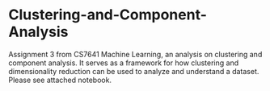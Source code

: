 # Clustering-and-Component-Analysis
Assignment 3 from CS7641 Machine Learning, an analysis on clustering and component analysis. It serves as a framework for how clustering and dimensionality reduction can be used to analyze and understand a dataset. Please see attached notebook.
